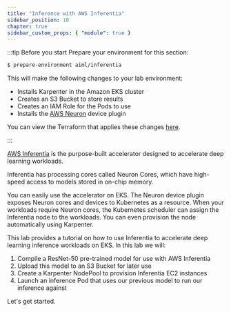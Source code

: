 ```yaml
---
title: "Inference with AWS Inferentia"
sidebar_position: 10
chapter: true
sidebar_custom_props: { "module": true }
---
```


:::tip Before you start
Prepare your environment for this section:

```bash timeout=300 wait=30
$ prepare-environment aiml/inferentia
```

This will make the following changes to your lab environment:

- Installs Karpenter in the Amazon EKS cluster
- Creates an S3 Bucket to store results
- Creates an IAM Role for the Pods to use
- Installs the [AWS Neuron](https://awsdocs-neuron.readthedocs-hosted.com/en/latest/containers/dlc-then-eks-devflow.html) device plugin

You can view the Terraform that applies these changes [here](https://github.com/VAR::MANIFESTS_OWNER/VAR::MANIFESTS_REPOSITORY/tree/VAR::MANIFESTS_REF/manifests/modules/aiml/inferentia/.workshop/terraform).

:::

[AWS Inferentia](https://aws.amazon.com/machine-learning/inferentia/?nc1=h_ls) is the purpose-built accelerator designed to accelerate deep learning workloads.

Inferentia has processing cores called Neuron Cores, which have high-speed access to models stored in on-chip memory.

You can easily use the accelerator on EKS. The Neuron device plugin exposes Neuron cores and devices to Kubernetes as a resource. When your workloads require Neuron cores, the Kubernetes scheduler can assign the Inferentia node to the workloads. You can even provision the node automatically using Karpenter.

This lab provides a tutorial on how to use Inferentia to accelerate deep learning inference workloads on EKS.
In this lab we will:

1. Compile a ResNet-50 pre-trained model for use with AWS Inferentia
2. Upload this model to an S3 Bucket for later use
3. Create a Karpenter NodePool to provision Inferentia EC2 instances
4. Launch an inference Pod that uses our previous model to run our inference against

Let's get started.
